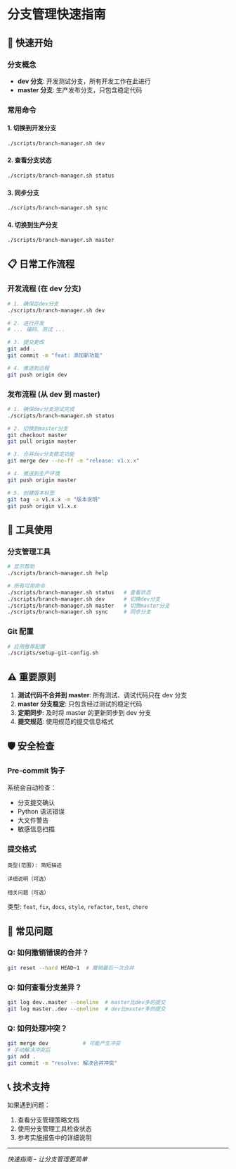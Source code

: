 # 分支管理快速指南

## 🚀 快速开始

### 分支概念

- **dev 分支**: 开发测试分支，所有开发工作在此进行
- **master 分支**: 生产发布分支，只包含稳定代码

### 常用命令

#### 1. 切换到开发分支

```bash
./scripts/branch-manager.sh dev
```

#### 2. 查看分支状态

```bash
./scripts/branch-manager.sh status
```

#### 3. 同步分支

```bash
./scripts/branch-manager.sh sync
```

#### 4. 切换到生产分支

```bash
./scripts/branch-manager.sh master
```

## 📋 日常工作流程

### 开发流程 (在 dev 分支)

```bash
# 1. 确保在dev分支
./scripts/branch-manager.sh dev

# 2. 进行开发
# ... 编码、测试 ...

# 3. 提交更改
git add .
git commit -m "feat: 添加新功能"

# 4. 推送到远程
git push origin dev
```

### 发布流程 (从 dev 到 master)

```bash
# 1. 确保dev分支测试完成
./scripts/branch-manager.sh status

# 2. 切换到master分支
git checkout master
git pull origin master

# 3. 合并dev分支稳定功能
git merge dev --no-ff -m "release: v1.x.x"

# 4. 推送到生产环境
git push origin master

# 5. 创建版本标签
git tag -a v1.x.x -m "版本说明"
git push origin v1.x.x
```

## 🔧 工具使用

### 分支管理工具

```bash
# 显示帮助
./scripts/branch-manager.sh help

# 所有可用命令
./scripts/branch-manager.sh status   # 查看状态
./scripts/branch-manager.sh dev      # 切换dev分支
./scripts/branch-manager.sh master   # 切换master分支
./scripts/branch-manager.sh sync     # 同步分支
```

### Git 配置

```bash
# 应用推荐配置
./scripts/setup-git-config.sh
```

## ⚠️ 重要原则

1. **测试代码不合并到 master**: 所有测试、调试代码只在 dev 分支
2. **master 分支稳定**: 只包含经过测试的稳定代码
3. **定期同步**: 及时将 master 的更新同步到 dev 分支
4. **提交规范**: 使用规范的提交信息格式

## 🛡️ 安全检查

### Pre-commit 钩子

系统会自动检查：

- 分支提交确认
- Python 语法错误
- 大文件警告
- 敏感信息扫描

### 提交格式

```
类型(范围): 简短描述

详细说明（可选）

相关问题（可选）
```

类型: `feat`, `fix`, `docs`, `style`, `refactor`, `test`, `chore`

## 🚨 常见问题

### Q: 如何撤销错误的合并？

```bash
git reset --hard HEAD~1  # 撤销最后一次合并
```

### Q: 如何查看分支差异？

```bash
git log dev..master --oneline  # master比dev多的提交
git log master..dev --oneline  # dev比master多的提交
```

### Q: 如何处理冲突？

```bash
git merge dev           # 可能产生冲突
# 手动解决冲突后
git add .
git commit -m "resolve: 解决合并冲突"
```

## 📞 技术支持

如果遇到问题：

1. 查看分支管理策略文档
2. 使用分支管理工具检查状态
3. 参考实施报告中的详细说明

---

_快速指南 - 让分支管理更简单_
